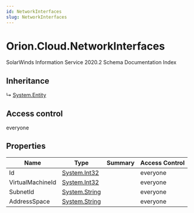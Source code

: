 ```yaml
---
id: NetworkInterfaces
slug: NetworkInterfaces
---
```


# Orion.Cloud.NetworkInterfaces

SolarWinds Information Service 2020.2 Schema Documentation Index

## Inheritance

↳ [System.Entity](./../System/Entity)

## Access control

everyone

## Properties

| Name | Type | Summary | Access Control |
| ------ | ------ | ------ | ------ |
| Id | [System.Int32](https://docs.microsoft.com/en-us/dotnet/api/system.int32) |  | everyone |
| VirtualMachineId | [System.Int32](https://docs.microsoft.com/en-us/dotnet/api/system.int32) |  | everyone |
| SubnetId | [System.String](https://docs.microsoft.com/en-us/dotnet/api/system.string) |  | everyone |
| AddressSpace | [System.String](https://docs.microsoft.com/en-us/dotnet/api/system.string) |  | everyone |


